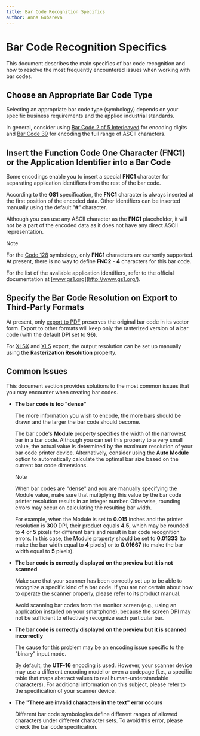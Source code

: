 ```yaml
---
title: Bar Code Recognition Specifics
author: Anna Gubareva
---
```

# Bar Code Recognition Specifics

This document describes the main specifics of bar code recognition and how to resolve the most frequently encountered issues when working with bar codes.

## Choose an Appropriate Bar Code Type
Selecting an appropriate bar code type (symbology) depends on your specific business requirements and the applied industrial standards.

In general, consider using [Bar Code 2 of 5 Interleaved](interleaved-2-of-5.md) for encoding digits and [Bar Code 39](code-39-usd-3.md) for encoding the full range of ASCII characters.

## Insert the Function Code One Character (FNC1) or the Application Identifier into a Bar Code
Some encodings enable you to insert a special **FNC1** character for separating application identifiers from the rest of the bar code.

According to the **GS1** specification, the **FNC1** character is always inserted at the first position of the encoded data. Other identifiers can be inserted manually using the default "**#**" character.

Although you can use any ASCII character as the **FNC1** placeholder, it will not be a part of the encoded data as it does not have any direct ASCII representation.

> [!NOTE]
> For the [Code 128](code-128.md) symbology, only **FNC1** characters are currently supported. At present, there is no way to define **FNC2** - **4** characters for this bar code.

For the list of the available application identifiers, refer to the official documentation at [www.gs1.org](http://www.gs1.org/).

## Specify the Bar Code Resolution on Export to Third-Party Formats
At present, only [export to PDF](../../../../print-preview/print-preview-for-winforms/exporting/pdf-specific-export-options.md) preserves the original bar code in its vector form. Export to other formats will keep only the rasterized version of a bar code (with the default DPI set to **96**).

For [XLSX](../../../../print-preview/print-preview-for-winforms/exporting/xlsx-specific-export-options.md) and [XLS](../../../../print-preview/print-preview-for-winforms/exporting/xls-specific-export-options.md) export, the output resolution can be set up manually using the **Rasterization Resolution** property.

## Common Issues
This document section provides solutions to the most common issues that you may encounter when creating bar codes.

* **The bar code is too "dense"**
	
	The more information you wish to encode, the more bars should be drawn and the larger the bar code should become.
	
	The bar code's **Module** property specifies the width of the narrowest bar in a bar code. Although you can set this property to a very small value, the actual value is determined by the maximum resolution of your bar code printer device. Alternatively, consider using the **Auto Module** option to automatically calculate the optimal bar size based on the current bar code dimensions.
	
	> [!NOTE]
	> When bar codes are "dense" and you are manually specifying the Module value, make sure that multiplying this value by the bar code printer resolution results in an integer number. Otherwise, rounding errors may occur on calculating the resulting bar width.
	> 
	> For example, when the Module is set to **0.015** inches and the printer resolution is **300** DPI, their product equals **4.5**, which may be rounded to **4** or **5** pixels for different bars and result in bar code recognition errors. In this case, the Module property should be set to **0.01333** (to make the bar width equal to **4** pixels) or to **0.01667** (to make the bar width equal to **5** pixels).
* **The bar code is correctly displayed on the preview but it is not scanned**
	
	Make sure that your scanner has been correctly set up to be able to recognize a specific kind of a bar code. If you are not certain about how to operate the scanner properly, please refer to its product manual.
	
	Avoid scanning bar codes from the monitor screen (e.g., using an application installed on your smartphone), because the screen DPI may not be sufficient to effectively recognize each particular bar.
* **The bar code is correctly displayed on the preview but it is scanned incorrectly**
	
	The cause for this problem may be an encoding issue specific to the "binary" input mode.
	
	By default, the **UTF-16** encoding is used. However, your scanner device may use a different encoding model or even a codepage (i.e., a specific table that maps abstract values to real human-understandable characters). For additional information on this subject, please refer to the specification of your scanner device.
* **The "There are invalid characters in the text" error occurs**
	
	Different bar code symbologies define different ranges of allowed characters under different character sets. To avoid this error, please check the bar code specification.
